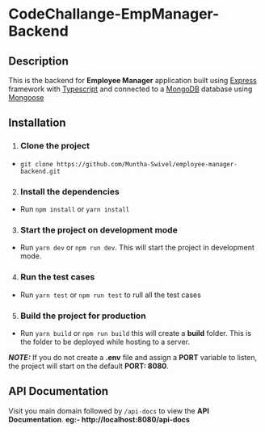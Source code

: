 # CodeChallange-EmpManager-Backend

## Description

This is the backend for **Employee Manager** application built using [Express](https://expressjs.com/) framework with [Typescript](https://www.typescriptlang.org/) and connected to a [MongoDB](https://www.mongodb.com/) database using [Mongoose](https://mongoosejs.com/docs/typescript.html)

## Installation

1. ### Clone the project

- `git clone https://github.com/Muntha-Swivel/employee-manager-backend.git`

2. ### Install the dependencies

- Run `npm install` or `yarn install`

3. ### Start the project on development mode

- Run `yarn dev` or `npm run dev`. This will start the project in development mode.

4. ### Run the test cases

- Run `yarn test` or `npm run test` to rull all the test cases

5. ### Build the project for production

- Run `yarn build` or `npm run build` this will create a **build** folder. This is the folder to be deployed while hosting to a server.

**_NOTE:_** If you do not create a **.env** file and assign a **PORT** variable to listen, the project will start on the default **PORT: 8080**.

## API Documentation

Visit you main domain followed by `/api-docs` to view the **API Documentation**. **eg:- http://localhost:8080/api-docs**
